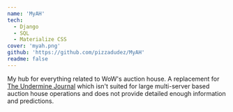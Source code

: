 ```yaml
---
name: 'MyAH'
tech:
  - Django
  - SQL
  - Materialize CSS
cover: 'myah.png'
github: 'https://github.com/pizzadudez/MyAH'
readme: false
---
```


My hub for everything related to WoW's auction house. A replacement for [The Undermine Journal](https://theunderminejournal.com) which isn't suited for large multi-server based auction house operations and does not provide detailed enough information and predictions.
